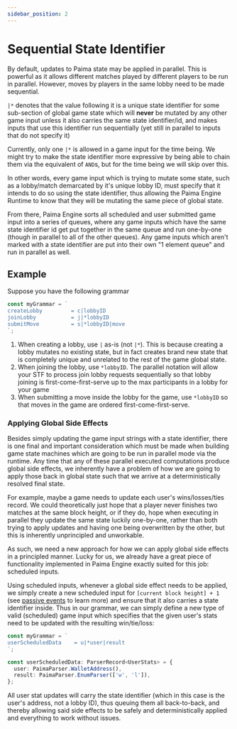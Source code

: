 ```yaml
---
sidebar_position: 2
---
```


# Sequential State Identifier

By default, updates to Paima state may be applied in parallel. This is powerful as it allows different matches played by different players to be run in parallel. However, moves by players in the same lobby need to be made sequential.

`|*` denotes that the value following it is a unique state identifier for some sub-section of global game state which will **never** be mutated by any other game input unless it also carries the same state identifier/id, and makes inputs that use this identifier run sequentially (yet still in parallel to inputs that do not specify it)

Currently, only one `|*` is allowed in a game input for the time being. We might try to make the state identifier more expressive by being able to chain them via the equivalent of `AND`s, but for the time being we will skip over this.

In other words, every game input which is trying to mutate some state, such as a lobby/match demarcated by it's unique lobby ID, must specify that it intends to do so using the state identifier, thus allowing the Paima Engine Runtime to know that they will be mutating the same piece of global state.

From there, Paima Engine sorts all scheduled and user submitted game input into a series of queues, where any game inputs which have the same state identifier id get put together in the same queue and run one-by-one (though in parallel to all of the other queues). Any game inputs which aren't marked with a state identifier are put into their own "1 element queue" and run in parallel as well.

## Example

Suppose you have the following grammar
```typescript
const myGrammar = `
createLobby         = c|lobbyID
joinLobby           = j|*lobbyID
submitMove          = s|*lobbyID|move
`;
```

1. When creating a lobby, use `|` as-is (not `|*`). This is because creating a lobby mutates no existing state, but in fact creates brand new state that is completely unique and unrelated to the rest of the game global state.
2. When joining the lobby, use `*lobbyID`. The parallel notation will allow your STF to process join lobby requests sequentially so that lobby joining is first-come-first-serve up to the max participants in a lobby for your game
3. When submitting a move inside the lobby for the game, use `*lobbyID` so that moves in the game are ordered first-come-first-serve.

### Applying Global Side Effects

Besides simply updating the game input strings with a state identifier, there is one final and important consideration which must be made when building game state machines which are going to be run in parallel mode via the runtime. Any time that any of these parallel executed computations produce global side effects, we inherently have a problem of how we are going to apply those back in global state such that we arrive at a deterministically resolved final state.

For example, maybe a game needs to update each user's wins/losses/ties record. We could theoretically just hope that a player never finishes two matches at the same block height, or if they do, hope when executing in parallel they update the same state luckily one-by-one, rather than both trying to apply updates and having one being overwritten by the other, but this is inherently unprincipled and unworkable.

As such, we need a new approach for how we can apply global side effects in a principled manner. Lucky for us, we already have a great piece of functionality implemented in Paima Engine exactly suited for this job: scheduled inputs.

Using scheduled inputs, whenever a global side effect needs to be applied, we simply create a new scheduled input for `[current block height] + 1` (see [passive events](../300-react-to-events/1-scheduled-events.md) to learn more) and ensure that it also carries a state identifier inside. Thus in our grammar, we can simply define a new type of valid (scheduled) game input which specifies that the given user's stats need to be updated with the resulting win/tie/loss:

```typescript
const myGrammar = `
userScheduledData    = u|*user|result
`;

const userScheduledData: ParserRecord<UserStats> = {
  user: PaimaParser.WalletAddress(),
  result: PaimaParser.EnumParser(['w', 'l']),
};
```

All user stat updates will carry the state identifier (which in this case is the user's address, not a lobby ID), thus queuing them all back-to-back, and thereby allowing said side effects to be safely and deterministically applied and everything to work without issues.
